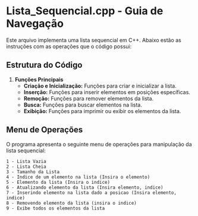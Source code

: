 # Lista_Sequencial.cpp - Guia de Navegação

Este arquivo implementa uma lista sequencial em C++. Abaixo estão as instruções com as operações que o código possui:

## Estrutura do Código

1. **Funções Principais**
    - **Criação e Inicialização:** Funções para criar e inicializar a lista.
    - **Inserção:** Funções para inserir elementos em posições específicas.
    - **Remoção:** Funções para remover elementos da lista.
    - **Busca:** Funções para buscar elementos na lista.
    - **Exibição:** Funções para imprimir ou exibir os elementos da lista.

## Menu de Operações

O programa apresenta o seguinte menu de operações para manipulação da lista sequencial:

```
1 - Lista Vazia
2 - Lista Cheia
3 - Tamanho da Lista
4 - Indice de um elemento na lista (Insira o elemento)
5 - Elemento da lista (Insira o indice)
6 - Atualizando elemento da lista (Insira elemento, indice)
7 - Inserindo elemento na lista dado a posicao (Insira elemento, indice)
8 - Removendo elemento da lista (insira o indice)
9 - Exibe todos os elementos da lista
```